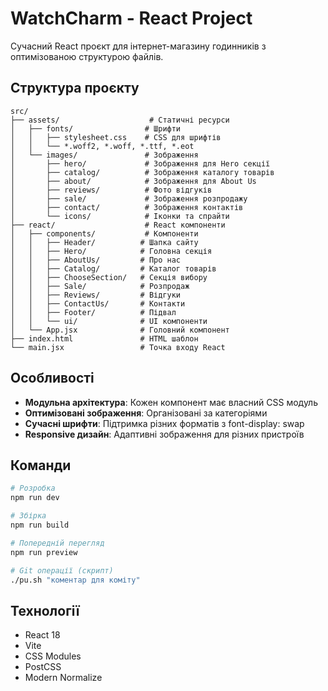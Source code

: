 # WatchCharm - React Project

Сучасний React проєкт для інтернет-магазину годинників з оптимізованою
структурою файлів.

## Структура проєкту

```
src/
├── assets/                    # Статичні ресурси
│   ├── fonts/                # Шрифти
│   │   ├── stylesheet.css    # CSS для шрифтів
│   │   └── *.woff2, *.woff, *.ttf, *.eot
│   └── images/               # Зображення
│       ├── hero/             # Зображення для Hero секції
│       ├── catalog/          # Зображення каталогу товарів
│       ├── about/            # Зображення для About Us
│       ├── reviews/          # Фото відгуків
│       ├── sale/             # Зображення розпродажу
│       ├── contact/          # Зображення контактів
│       └── icons/            # Іконки та спрайти
├── react/                    # React компоненти
│   ├── components/           # Компоненти
│   │   ├── Header/          # Шапка сайту
│   │   ├── Hero/            # Головна секція
│   │   ├── AboutUs/         # Про нас
│   │   ├── Catalog/         # Каталог товарів
│   │   ├── ChooseSection/   # Секція вибору
│   │   ├── Sale/            # Розпродаж
│   │   ├── Reviews/         # Відгуки
│   │   ├── ContactUs/       # Контакти
│   │   ├── Footer/          # Підвал
│   │   └── ui/              # UI компоненти
│   └── App.jsx              # Головний компонент
├── index.html               # HTML шаблон
└── main.jsx                 # Точка входу React
```

## Особливості

- **Модульна архітектура**: Кожен компонент має власний CSS модуль
- **Оптимізовані зображення**: Організовані за категоріями
- **Сучасні шрифти**: Підтримка різних форматів з font-display: swap
- **Responsive дизайн**: Адаптивні зображення для різних пристроїв

## Команди

```bash
# Розробка
npm run dev

# Збірка
npm run build

# Попередній перегляд
npm run preview

# Git операції (скрипт)
./pu.sh "коментар для коміту"
```

## Технології

- React 18
- Vite
- CSS Modules
- PostCSS
- Modern Normalize
